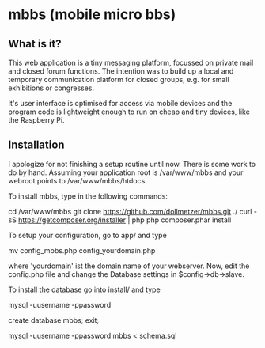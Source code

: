 mbbs (mobile micro bbs)
=======================

What is it?
-----------
This web application is a tiny messaging platform, focussed on private mail and
closed forum functions. The intention was to build up a local and temporary
communication platform for closed groups, e.g. for small exhibitions or 
congresses.

It's user interface is optimised for access via mobile devices and the program 
code is lightweight enough to run on cheap and tiny devices, like the Raspberry Pi.


Installation
------------
I apologize for not finishing a setup routine until now. There is some work to
do by hand. Assuming your application root is /var/www/mbbs and your webroot 
points to /var/www/mbbs/htdocs.

To install mbbs, type in the following commands:

  cd /var/www/mbbs
  git clone https://github.com/dollmetzer/mbbs.git ./
  curl -sS https://getcomposer.org/installer | php
  php composer.phar install

To setup your configuration, go to app/ and type

  mv config_mbbs.php config_yourdomain.php

where 'yourdomain' ist the domain name of your webserver.
Now, edit the config.php file and change the Database settings in $config->db->slave.

To install the database go into install/ and type

  mysql -uusername -ppassword
  
  create database mbbs;
  exit;
  
  mysql -uusername -ppassword mbbs < schema.sql


